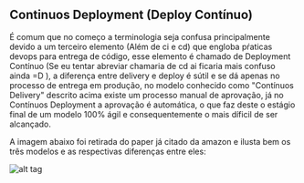 ## Continuos Deployment (Deploy Contínuo)

É comum que no começo a terminologia seja confusa principalmente devido a um terceiro elemento (Além de ci e cd) que engloba pŕaticas devops para entrega de código, esse elemento é chamado de Deployment Contínuo (Se eu tentar abreviar chamaria de cd ai ficaria mais confuso ainda =D ), a diferença entre delivery e deploy é sútil e se dá apenas no processo de entrega em produção, no modelo conhecido como "Contínuos Delivery" descrito acima existe um processo manual de aprovação, já no Contínuos Deployment a aprovação é automática, o que faz deste o estágio final de um modelo 100% ágil e consequentemente o mais díficil de ser alcançado.

A imagem abaixo foi retirada do paper já citado da amazon e ilusta bem os três modelos e as respectivas diferenças entre eles:

![alt tag](https://github.com/fiapsecdevops/classroom/raw/master/content/images/1.3-continuousIntegration.png)
